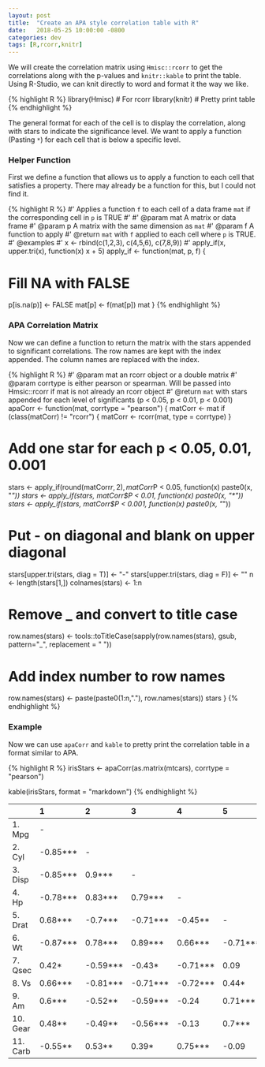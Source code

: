 ```yaml
---
layout: post
title:  "Create an APA style correlation table with R"
date:   2018-05-25 10:00:00 -0800
categories: dev
tags: [R,rcorr,knitr]
---
```


We will create the correlation matrix using `Hmisc::rcorr` to get the correlations along with the p-values and `knitr::kable` to print the table.
Using R-Studio, we can knit directly to word and format it the way we like.

{% highlight R %}
library(Hmisc) # For rcorr
library(knitr) # Pretty print table
{% endhighlight %}

The general format for each of the cell is to display the correlation, along with stars to indicate the significance level.
We want to apply a function (Pasting `*`) for each cell that is below a specific level.

### Helper Function
First we define a function that allows us to apply a function to each cell that satisfies a property.
There may already be a function for this, but I could not find it.

{% highlight R %}
#' Applies a function `f` to each cell of a data frame `mat` if the corresponding cell in `p` is TRUE
#'
#' @param mat A matrix or data frame
#' @param p A matrix with the same dimension as `mat`
#' @param f A function to apply
#' @return `mat` with `f` applied to each cell where `p` is TRUE.
#' @examples
#' x <- rbind(c(1,2,3), c(4,5,6), c(7,8,9))
#' apply_if(x, upper.tri(x), function(x) x + 5)
apply_if <- function(mat, p, f) {
  # Fill NA with FALSE
  p[is.na(p)] <- FALSE
  mat[p] <- f(mat[p])
  mat
}
{% endhighlight %}

### APA Correlation Matrix
Now we can define a function to return the matrix with the stars appended to significant correlations.
The row names are kept with the index appended.
The column names are replaced with the index.

{% highlight R %}
#' @param mat an rcorr object or a double matrix
#' @param corrtype is either pearson or spearman. Will be passed into Hmsic::rcorr if mat is not already an rcorr object
#' @return `mat` with stars appended for each level of significants (p < 0.05, p < 0.01, p < 0.001)
apaCorr <- function(mat, corrtype = "pearson") {
  matCorr <- mat
  if (class(matCorr) != "rcorr") {
    matCorr <- rcorr(mat, type = corrtype)
  }

  # Add one star for each p < 0.05, 0.01, 0.001
  stars <- apply_if(round(matCorr$r, 2), matCorr$P < 0.05, function(x) paste0(x, "*"))
  stars <- apply_if(stars, matCorr$P < 0.01, function(x) paste0(x, "*"))
  stars <- apply_if(stars, matCorr$P < 0.001, function(x) paste0(x, "*"))
  # Put - on diagonal and blank on upper diagonal
  stars[upper.tri(stars, diag = T)] <- "-"
  stars[upper.tri(stars, diag = F)] <- ""
  n <- length(stars[1,])
  colnames(stars) <- 1:n
  # Remove _ and convert to title case
  row.names(stars) <- tools::toTitleCase(sapply(row.names(stars), gsub, pattern="_", replacement = " "))
  # Add index number to row names
  row.names(stars) <- paste(paste0(1:n,"."), row.names(stars))
  stars
}
{% endhighlight %}

### Example
Now we can use `apaCorr` and `kable` to pretty print the correlation table in a format similar to APA.

{% highlight R %}
irisStars <- apaCorr(as.matrix(mtcars), corrtype = "pearson")

kable(irisStars, format = "markdown")
{% endhighlight %}


|         |1        |2        |3        |4        |5        |6        |7        |8        |9       |10   |11 |
|:--------|:--------|:--------|:--------|:--------|:--------|:--------|:--------|:--------|:-------|:----|:--|
|1. Mpg   |-        |         |         |         |         |         |         |         |        |     |   |
|2. Cyl   |-0.85*** |-        |         |         |         |         |         |         |        |     |   |
|3. Disp  |-0.85*** |0.9***   |-        |         |         |         |         |         |        |     |   |
|4. Hp    |-0.78*** |0.83***  |0.79***  |-        |         |         |         |         |        |     |   |
|5. Drat  |0.68***  |-0.7***  |-0.71*** |-0.45**  |-        |         |         |         |        |     |   |
|6. Wt    |-0.87*** |0.78***  |0.89***  |0.66***  |-0.71*** |-        |         |         |        |     |   |
|7. Qsec  |0.42*    |-0.59*** |-0.43*   |-0.71*** |0.09     |-0.17    |-        |         |        |     |   |
|8. Vs    |0.66***  |-0.81*** |-0.71*** |-0.72*** |0.44*    |-0.55*** |0.74***  |-        |        |     |   |
|9. Am    |0.6***   |-0.52**  |-0.59*** |-0.24    |0.71***  |-0.69*** |-0.23    |0.17     |-       |     |   |
|10. Gear |0.48**   |-0.49**  |-0.56*** |-0.13    |0.7***   |-0.58*** |-0.21    |0.21     |0.79*** |-    |   |
|11. Carb |-0.55**  |0.53**   |0.39*    |0.75***  |-0.09    |0.43*    |-0.66*** |-0.57*** |0.06    |0.27 |-  |
